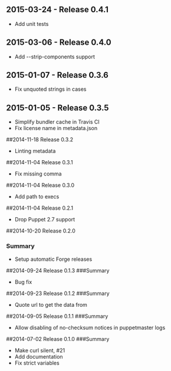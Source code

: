 ## 2015-03-24 - Release 0.4.1

- Add unit tests

## 2015-03-06 - Release 0.4.0

- Add --strip-components support

## 2015-01-07 - Release 0.3.6

- Fix unquoted strings in cases

## 2015-01-05 - Release 0.3.5

- Simplify bundler cache in Travis CI
- Fix license name in metadata.json

##2014-11-18 Release 0.3.2
- Linting metadata

##2014-11-04 Release 0.3.1
- Fix missing comma

##2014-11-04 Release 0.3.0
- Add path to execs

##2014-11-04 Release 0.2.1
- Drop Puppet 2.7 support

##2014-10-20 Release 0.2.0
### Summary
- Setup automatic Forge releases

##2014-09-24 Release 0.1.3
###Summary
- Bug fix

##2014-09-23 Release 0.1.2
###Summary
- Quote url to get the data from

##2014-09-05 Release 0.1.1
###Summary
- Allow disabling of no-checksum notices in puppetmaster logs

##2014-07-02 Release 0.1.0
###Summary
- Make curl silent, #21
- Add documentation
- Fix strict variables
